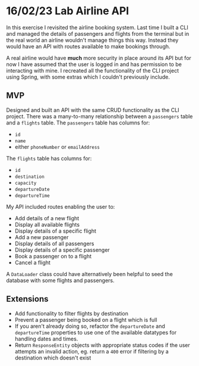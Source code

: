 # 16/02/23 Lab Airline API

In this exercise I revisited the airline booking system. Last time I built a CLI and managed the details of passengers and flights from the terminal but in the real world an airline wouldn't manage things this way. Instead they would have an API with routes available to make bookings through.

A real airline would have **much** more security in place around its API but for now I have assumed that the user is logged in and has permission to be interacting with mine. I recreated all the functionality of the CLI project using Spring, with some extras which I couldn't previously include.

## MVP

Designed and built an API with the same CRUD functionality as the CLI project. There was a many-to-many relationship between a `passengers` table and a `flights` table. The `passengers` table has columns for:

- `id`
- `name`
- either `phoneNumber` or `emailAddress`

The `flights` table has columns for:

- `id`
- `destination`
- `capacity`
- `departureDate`
- `departureTime`

My API included routes enabling the user to:

- Add details of a new flight
- Display all available flights
- Display details of a specific flight
- Add a new passenger
- Display details of all passengers
- Display details of a specific passenger
- Book a passenger on to a flight
- Cancel a flight

A `DataLoader` class could have alternatively been helpful to seed the database with some flights and passengers.

## Extensions

- Add functionality to filter flights by destination
- Prevent a passenger being booked on a flight which is full
- If you aren't already doing so, refactor the `departureDate` and `departureTime` properties to use one of the available datatypes for handling dates and times.
- Return `ResponseEntity` objects with appropriate status codes if the user attempts an invalid action, eg. return a `400` error if filtering by a destination which doesn't exist

